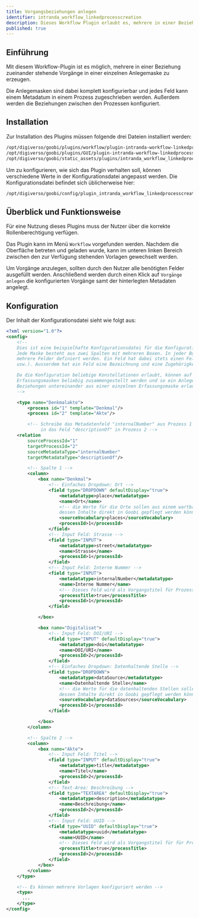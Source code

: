 ```yaml
---
title: Vorgangsbeziehungen anlegen
identifier: intranda_workflow_linkedprocesscreation
description: Dieses Workflow Plugin erlaubt es, mehrere in einer Beziehung zueinander stehende Vorgänge in einer einzelnen Anlegemaske zu erzeugen.
published: true
---
```

## Einführung
Mit diesem Workflow-Plugin ist es möglich, mehrere in einer Beziehung zueinander stehende Vorgänge in einer einzelnen Anlegemaske zu erzeugen.

Die Anlegemasken sind dabei komplett konfigurierbar und jedes Feld kann einem Metadatum in einem Prozess zugeschrieben werden. Außerdem werden die Beziehungen zwischen den Prozessen konfiguriert.


## Installation
Zur Installation des Plugins müssen folgende drei Dateien installiert werden:

```bash
/opt/digiverso/goobi/plugins/workflow/plugin-intranda-workflow-linkedprocesscreation-base.jar
/opt/digiverso/goobi/plugins/GUI/plugin-intranda-workflow-linkedprocesscreation-gui.jar
/opt/digiverso/goobi/static_assets/plugins/intranda_workflow_linkedprocesscreation/js/app.js
```

Um zu konfigurieren, wie sich das Plugin verhalten soll, können verschiedene Werte in der Konfigurationsdatei angepasst werden. Die Konfigurationsdatei befindet sich üblicherweise hier:

```bash
/opt/digiverso/goobi/config/plugin_intranda_workflow_linkedprocesscreation.xml
```


## Überblick und Funktionsweise
Für eine Nutzung dieses Plugins muss der Nutzer über die korrekte Rollenberechtigung verfügen.

Das Plugin kann im Menü `Workflow` vorgefunden werden. Nachdem die Oberfläche betreten und geladen wurde, kann im unteren linken Bereich zwischen den zur Verfügung stehenden Vorlagen gewechselt werden.

Um Vorgänge anzulegen, sollten durch den Nutzer alle benötigten Felder ausgefüllt werden. Anschließend werden durch einen Klick auf `Vorgänge anlegen` die konfigurierten Vorgänge samt der hinterlegten Metadaten angelegt.


## Konfiguration
Der Inhalt der Konfigurationsdatei sieht wie folgt aus:

```xml
<?xml version="1.0"?>
<config>
    <!--
    Dies ist eine beispielhafte Konfigurationsdatei für die Konfiguration verschiedener Editor-Masken.
    Jede Maske besteht aus zwei Spalten mit mehreren Boxen. In jeder Box können jeweils
    mehrere Felder definiert werden. Ein Feld hat dabei stets einen Feldtyp (z.B. Textbox, Selectbox
    usw.). Ausserdem hat ein Feld eine Bezeichnung und eine Zugehörigkeit zu einem Vorgang.

    Da die Konfiguration beliebige Konstellationen erlaubt, können auf diese Weise aktuelle und künftige
    Erfassungsmasken beliebig zusammengestellt werden und so ein Anlegen verschiedener Vorgänge mit
    Beziehungen untereinander aus einer einzelnen Erfassungsmaske erlauben.
    -->

    <type name="Denkmalakte">
        <process id="1" template="Denkmal"/>
        <process id="2" template="Akte"/>

        <!-- Schreibe das Metadatenfeld "internalNumber" aus Prozess 1
             in das Feld "descriptionOf" in Prozess 2 -->
    <relation
        sourceProcessId="1"
        targetProcessId="2"
        sourceMetadataType="internalNumber"
        targetMetadataType="descriptionOf"/>

        <!-- Spalte 1 -->
        <column>
            <box name="Denkmal">
                <!-- Einfaches Dropdown: Ort -->
                <field type="DROPDOWN" defaultDisplay="true">
                    <metadatatype>place</metadatatype>
                    <name>Ort</name>
                    <!-- die Werte für die Orte sollen aus einem wartbaren Vokabular kommen,
                    dessen Inhalte direkt in Goobi gepflegt werden können -->
                    <sourceVocabulary>places</sourceVocabulary>
                    <processId>1</processId>
                </field>
                <!-- Input Feld: Strasse -->
                <field type="INPUT">
                    <metadatatype>street</metadatatype>
                    <name>Strasse</name>
                    <processId>1</processId>
                </field>
                <!-- Input Feld: Interne Nummer -->
                <field type="INPUT">
                    <metadatatype>internalNumber</metadatatype>
                    <name>Interne Nummer</name>
                    <!-- Dieses Feld wird als Vorgangstitel für Prozess 1 benutzt -->
                    <processTitle>true</processTitle>
                    <processId>1</processId>
                </field>

            </box>

            <box name="Digitalisat">
                <!-- Input Feld: DOI/URI -->
                <field type="INPUT" defaultDisplay="true">
                    <metadatatype>doi</metadatatype>
                    <name>DOI/URI</name>
                    <processId>2</processId>
                </field>
                <!-- Einfaches Dropdown: Datenhaltende Stelle -->
                <field type="DROPDOWN">
                    <metadatatype>dataSource</metadatatype>
                    <name>Datenhaltende Stelle</name>
                    <!-- die Werte für die datenhaltenden Stellen sollen aus einem wartbaren Vokabular kommen,
                    dessen Inhalte direkt in Goobi gepflegt werden können -->
                    <sourceVocabulary>dataSources</sourceVocabulary>
                    <processId>1</processId>
                </field>

            </box>
        </column>

        <!-- Spalte 2 -->
        <column>
            <box name="Akte">
                <!-- Input Feld: Titel -->
                <field type="INPUT" defaultDisplay="true">
                    <metadatatype>title</metadatatype>
                    <name>Titel</name>
                    <processId>2</processId>
                </field>
                <!-- Text-Area: Beschreibung -->
                <field type="TEXTAREA" defaultDisplay="true">
                    <metadatatype>description</metadatatype>
                    <name>Beschreibung</name>
                    <processId>2</processId>
                </field>
                <!-- Input Feld: UUID -->
                <field type="UUID" defaultDisplay="true">
                    <metadatatype>uuid</metadatatype>
                    <name>UUID</name>
                    <!-- Dieses Feld wird als Vorgangstitel für für Prozess 2 benutzt -->
                    <processTitle>true</processTitle>
                    <processId>2</processId>
                </field>
            </box>
        </column>
    </type>

    <!-- Es können mehrere Vorlagen konfiguriert werden -->
    <type>
      ...
    </type>
</config>
```

